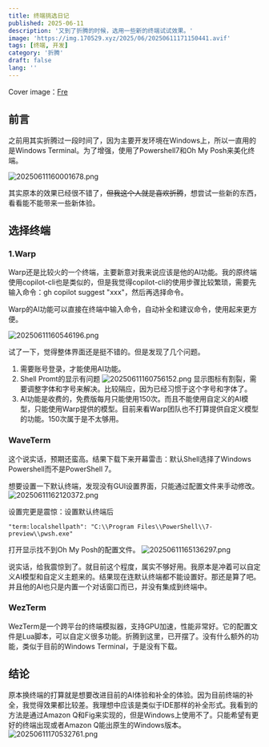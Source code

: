 ```yaml
---
title: 终端挑选日记
published: 2025-06-11
description: '又到了折腾的时候，选用一些新的终端试试效果。'
image: 'https://img.170529.xyz/2025/06/20250611171150441.avif'
tags: [终端, 开发]
category: '折腾'
draft: false
lang: ''
---
```

Cover image：[Fre](https://www.pixiv.net/artworks/131343426)

## 前言

之前用其实折腾过一段时间了，因为主要开发环境在Windows上，所以一直用的是Windows Terminal。为了增强，使用了Powershell7和Oh My Posh来美化终端。

![20250611160001678.png](https://img.170529.xyz/2025/06/20250611160001678.avif)

其实原本的效果已经很不错了，~~但我这个人就是喜欢折腾~~，想尝试一些新的东西，看看能不能带来一些新体验。

## 选择终端

### 1.Warp

Warp还是比较火的一个终端，主要新意对我来说应该是他的AI功能。我的原终端使用copilot-cli也是类似的，但是我觉得copilot-cli的使用步骤比较繁琐，需要先输入命令：gh copilot suggest "xxx"，然后再选择命令。

Warp的AI功能可以直接在终端中输入命令，自动补全和建议命令，使用起来更方便。

![20250611160546196.png](https://img.170529.xyz/2025/06/20250611160546196.avif)

试了一下，觉得整体界面还是挺不错的。但是发现了几个问题。

 1. 需要账号登录，才能使用AI功能。
 2. Shell Promt的显示有问题
    ![20250611160756152.png](https://img.170529.xyz/2025/06/20250611160756152.avif)
    显示图标有割裂，需要调整字体和字号来解决。比较隔应，因为已经习惯于这个字号和字体了。
 3. AI功能是收费的，免费版每月只能使用150次。而且不能使用自定义的AI模型，只能使用Warp提供的模型。目前来看Warp团队也不打算提供自定义模型的功能。150次属于是不太够用。

### WaveTerm

这个说实话，预期还蛮高。结果下载下来开幕雷击：默认Shell选择了Windows Powershell而不是PowerShell 7。

想要设置一下默认终端，发现没有GUI设置界面，只能通过配置文件来手动修改。
![20250611162120372.png](https://img.170529.xyz/2025/06/20250611162120372.avif)

设置完更是震惊：设置默认终端后

`"term:localshellpath": "C:\\Program Files\\PowerShell\\7-preview\\pwsh.exe"`

打开显示找不到Oh My Posh的配置文件。
![20250611165136297.png](https://img.170529.xyz/2025/06/20250611165136297.avif)

说实话，给我震惊到了。就目前这个程度，属实不够好用。我原本是冲着可以自定义AI模型和自定义主题来的。结果现在连默认终端都不能设置好。那还是算了吧。并且他的AI也只是内置一个对话窗口而已，并没有集成到终端中。

### WezTerm

WezTerm是一个跨平台的终端模拟器，支持GPU加速，性能非常好。它的配置文件是Lua脚本，可以自定义很多功能。折腾到这里，已开摆了。没有什么额外的功能，类似于目前的Windows Terminal，于是没有下载。

## 结论

原本换终端的打算就是想要改进目前的AI体验和补全的体验。因为目前终端的补全，我觉得效果都比较差。我理想中应该是类似于IDE那样的补全形式。我看到的方法是通过Amazon Q和Fig来实现的，但是Windows上使用不了。只能希望有更好的终端出现或者Amazon Q能出原生的Windows版本。
![20250611170532761.png](https://img.170529.xyz/2025/06/20250611170532761.avif)
